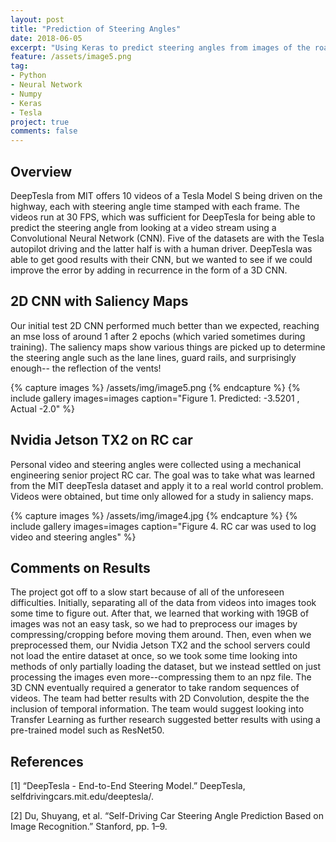 ```yaml
---
layout: post
title: "Prediction of Steering Angles"
date: 2018-06-05
excerpt: "Using Keras to predict steering angles from images of the road"
feature: /assets/image5.png
tag:
- Python
- Neural Network
- Numpy
- Keras
- Tesla
project: true
comments: false
---
```


## Overview
DeepTesla from MIT offers 10 videos of a Tesla Model S being driven on the highway, each with steering angle time stamped with each frame. The videos run at 30 FPS, which was sufficient for DeepTesla for being able to predict the steering angle from looking at a video stream using a Convolutional Neural Network (CNN). Five of the datasets are with the Tesla autopilot driving and the latter half is with a human driver. DeepTesla was able to get good results with their CNN, but we wanted to see if we could improve the error by adding in recurrence in the form of a 3D CNN.

## 2D CNN with Saliency Maps
Our initial test 2D CNN performed much better than we expected, reaching an mse loss of around 1 after 2 epochs (which varied sometimes during training). The saliency maps show various things are picked up to determine the steering angle such as the lane lines, guard rails, and surprisingly enough-- the reflection of the vents!

{% capture images %}
	/assets/img/image5.png
{% endcapture %}
{% include gallery images=images caption="Figure 1. Predicted: -3.5201 , Actual -2.0" %}

## Nvidia Jetson TX2 on RC car
Personal video and steering angles were collected using a mechanical engineering senior project RC car. The goal was to take what was learned from the MIT deepTesla dataset and apply it to a real world control problem. Videos were obtained, but time only allowed for a study in saliency maps.

{% capture images %}
	/assets/img/image4.jpg
{% endcapture %}
{% include gallery images=images caption="Figure 4.  RC car was used to log video and steering angles" %}


## Comments on Results
The project got off to a slow start because of all of the unforeseen difficulties. Initially, separating all of the data from videos into images took some time to figure out. After that, we learned that working with 19GB of images was not an easy task, so we had to preprocess our images by compressing/cropping before moving them around. Then, even when we preprocessed them, our Nvidia Jetson TX2 and the school servers could not load the entire dataset at once, so we took some time looking into methods of only partially loading the dataset, but we instead settled on just processing the images even more--compressing them to an npz file. The 3D CNN eventually required a generator to take random sequences of videos. The team had better results with 2D Convolution, despite the the inclusion of temporal information. The team would suggest looking into Transfer Learning as further research suggested better results with using a pre-trained model such as ResNet50. 



## References

[1] “DeepTesla - End-to-End Steering Model.” DeepTesla, selfdrivingcars.mit.edu/deeptesla/.

[2]  Du, Shuyang, et al. “Self-Driving Car Steering Angle Prediction Based on Image Recognition.” Stanford, pp. 1–9. 
